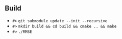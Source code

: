 ## Build
- `#>` `git submodule update --init --recursive`
- `#>` `mkdir build && cd build && cmake .. && make`
- `#>` `./RMSE`

